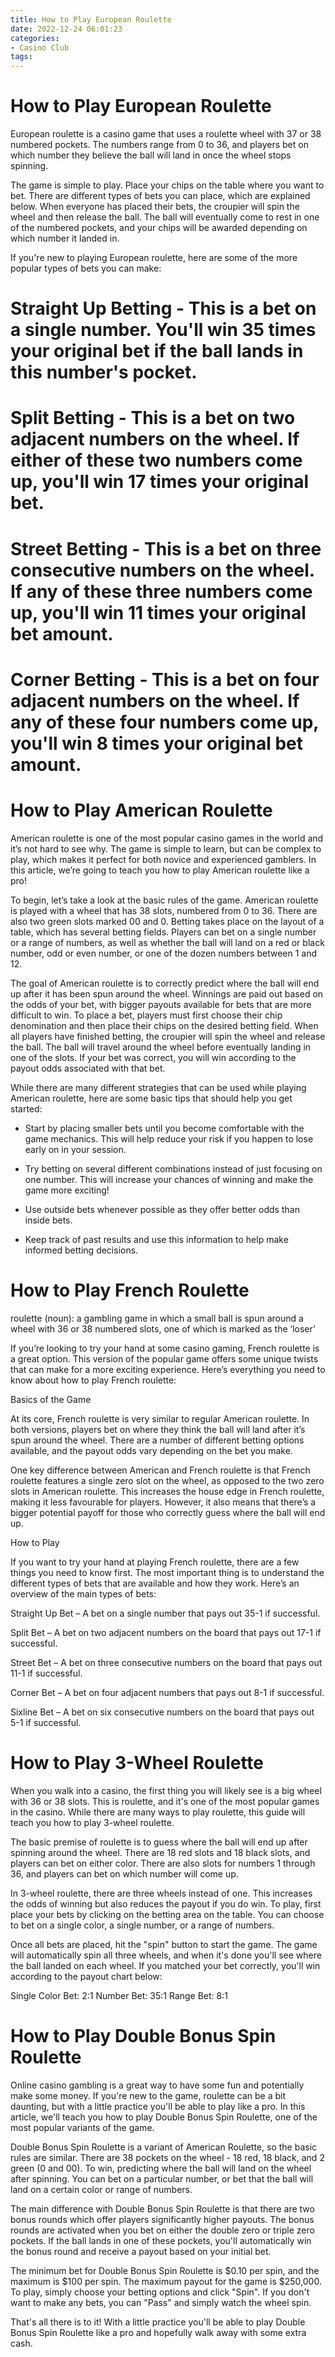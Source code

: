 ```yaml
---
title: How to Play European Roulette
date: 2022-12-24 06:01:23
categories:
- Casino Club
tags:
---
```



#  How to Play European Roulette

European roulette is a casino game that uses a roulette wheel with 37 or 38 numbered pockets. The numbers range from 0 to 36, and players bet on which number they believe the ball will land in once the wheel stops spinning.

The game is simple to play. Place your chips on the table where you want to bet. There are different types of bets you can place, which are explained below. When everyone has placed their bets, the croupier will spin the wheel and then release the ball. The ball will eventually come to rest in one of the numbered pockets, and your chips will be awarded depending on which number it landed in.

If you're new to playing European roulette, here are some of the more popular types of bets you can make:

# Straight Up Betting - This is a bet on a single number. You'll win 35 times your original bet if the ball lands in this number's pocket.

# Split Betting - This is a bet on two adjacent numbers on the wheel. If either of these two numbers come up, you'll win 17 times your original bet.

# Street Betting - This is a bet on three consecutive numbers on the wheel. If any of these three numbers come up, you'll win 11 times your original bet amount.

# Corner Betting - This is a bet on four adjacent numbers on the wheel. If any of these four numbers come up, you'll win 8 times your original bet amount.

#  How to Play American Roulette

American roulette is one of the most popular casino games in the world and it’s not hard to see why. The game is simple to learn, but can be complex to play, which makes it perfect for both novice and experienced gamblers. In this article, we’re going to teach you how to play American roulette like a pro!

To begin, let’s take a look at the basic rules of the game. American roulette is played with a wheel that has 38 slots, numbered from 0 to 36. There are also two green slots marked 00 and 0. Betting takes place on the layout of a table, which has several betting fields. Players can bet on a single number or a range of numbers, as well as whether the ball will land on a red or black number, odd or even number, or one of the dozen numbers between 1 and 12.

The goal of American roulette is to correctly predict where the ball will end up after it has been spun around the wheel. Winnings are paid out based on the odds of your bet, with bigger payouts available for bets that are more difficult to win. To place a bet, players must first choose their chip denomination and then place their chips on the desired betting field. When all players have finished betting, the croupier will spin the wheel and release the ball. The ball will travel around the wheel before eventually landing in one of the slots. If your bet was correct, you will win according to the payout odds associated with that bet.

While there are many different strategies that can be used while playing American roulette, here are some basic tips that should help you get started:

- Start by placing smaller bets until you become comfortable with the game mechanics. This will help reduce your risk if you happen to lose early on in your session.

- Try betting on several different combinations instead of just focusing on one number. This will increase your chances of winning and make the game more exciting!

- Use outside bets whenever possible as they offer better odds than inside bets.

- Keep track of past results and use this information to help make informed betting decisions.

#  How to Play French Roulette

 roulette (noun): a gambling game in which a small ball is spun around a wheel with 36 or 38 numbered slots, one of which is marked as the ‘loser’

If you’re looking to try your hand at some casino gaming, French roulette is a great option. This version of the popular game offers some unique twists that can make for a more exciting experience. Here’s everything you need to know about how to play French roulette:

Basics of the Game

At its core, French roulette is very similar to regular American roulette. In both versions, players bet on where they think the ball will land after it’s spun around the wheel. There are a number of different betting options available, and the payout odds vary depending on the bet you make.

One key difference between American and French roulette is that French roulette features a single zero slot on the wheel, as opposed to the two zero slots in American roulette. This increases the house edge in French roulette, making it less favourable for players. However, it also means that there’s a bigger potential payoff for those who correctly guess where the ball will end up.

How to Play

If you want to try your hand at playing French roulette, there are a few things you need to know first. The most important thing is to understand the different types of bets that are available and how they work. Here’s an overview of the main types of bets:

Straight Up Bet – A bet on a single number that pays out 35-1 if successful.

Split Bet – A bet on two adjacent numbers on the board that pays out 17-1 if successful.

Street Bet – A bet on three consecutive numbers on the board that pays out 11-1 if successful.

Corner Bet – A bet on four adjacent numbers that pays out 8-1 if successful.

Sixline Bet – A bet on six consecutive numbers on the board that pays out 5-1 if successful.

#  How to Play 3-Wheel Roulette

When you walk into a casino, the first thing you will likely see is a big wheel with 36 or 38 slots. This is roulette, and it's one of the most popular games in the casino. While there are many ways to play roulette, this guide will teach you how to play 3-wheel roulette.

The basic premise of roulette is to guess where the ball will end up after spinning around the wheel. There are 18 red slots and 18 black slots, and players can bet on either color. There are also slots for numbers 1 through 36, and players can bet on which number will come up.

In 3-wheel roulette, there are three wheels instead of one. This increases the odds of winning but also reduces the payout if you do win. To play, first place your bets by clicking on the betting area on the table. You can choose to bet on a single color, a single number, or a range of numbers.

Once all bets are placed, hit the "spin" button to start the game. The game will automatically spin all three wheels, and when it's done you'll see where the ball landed on each wheel. If you matched your bet correctly, you'll win according to the payout chart below:

Single Color Bet: 2:1
Number Bet: 35:1
Range Bet: 8:1

#  How to Play Double Bonus Spin Roulette

Online casino gambling is a great way to have some fun and potentially make some money. If you're new to the game, roulette can be a bit daunting, but with a little practice you'll be able to play like a pro. In this article, we'll teach you how to play Double Bonus Spin Roulette, one of the most popular variants of the game.

Double Bonus Spin Roulette is a variant of American Roulette, so the basic rules are similar. There are 38 pockets on the wheel - 18 red, 18 black, and 2 green (0 and 00). To win, predicting where the ball will land on the wheel after spinning. You can bet on a particular number, or bet that the ball will land on a certain color or range of numbers.

The main difference with Double Bonus Spin Roulette is that there are two bonus rounds which offer players significantly higher payouts. The bonus rounds are activated when you bet on either the double zero or triple zero pockets. If the ball lands in one of these pockets, you'll automatically win the bonus round and receive a payout based on your initial bet.

The minimum bet for Double Bonus Spin Roulette is $0.10 per spin, and the maximum is $100 per spin. The maximum payout for the game is $250,000. To play, simply choose your betting options and click "Spin". If you don't want to make any bets, you can "Pass" and simply watch the wheel spin.

That's all there is to it! With a little practice you'll be able to play Double Bonus Spin Roulette like a pro and hopefully walk away with some extra cash.